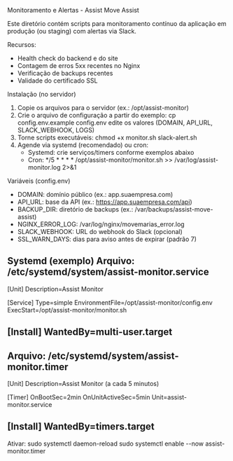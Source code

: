 Monitoramento e Alertas - Assist Move Assist

Este diretório contém scripts para monitoramento contínuo da aplicação em produção (ou staging) com alertas via Slack.

Recursos:
- Health check do backend e do site
- Contagem de erros 5xx recentes no Nginx
- Verificação de backups recentes
- Validade do certificado SSL

Instalação (no servidor)
1. Copie os arquivos para o servidor (ex.: /opt/assist-monitor)
2. Crie o arquivo de configuração a partir do exemplo:
   cp config.env.example config.env
   edite os valores (DOMAIN, API_URL, SLACK_WEBHOOK, LOGS)
3. Torne scripts executáveis:
   chmod +x monitor.sh slack-alert.sh
4. Agende via systemd (recomendado) ou cron:
   - Systemd: crie serviços/timers conforme exemplos abaixo
   - Cron: */5 * * * * /opt/assist-monitor/monitor.sh >> /var/log/assist-monitor.log 2>&1

Variáveis (config.env)
- DOMAIN: domínio público (ex.: app.suaempresa.com)
- API_URL: base da API (ex.: https://app.suaempresa.com/api)
- BACKUP_DIR: diretório de backups (ex.: /var/backups/assist-move-assist)
- NGINX_ERROR_LOG: /var/log/nginx/movemarias_error.log
- SLACK_WEBHOOK: URL do webhook do Slack (opcional)
- SSL_WARN_DAYS: dias para aviso antes de expirar (padrão 7)

Systemd (exemplo)
Arquivo: /etc/systemd/system/assist-monitor.service
-----------------------------------------------
[Unit]
Description=Assist Monitor

[Service]
Type=simple
EnvironmentFile=/opt/assist-monitor/config.env
ExecStart=/opt/assist-monitor/monitor.sh

[Install]
WantedBy=multi-user.target
-----------------------------------------------

Arquivo: /etc/systemd/system/assist-monitor.timer
-----------------------------------------------
[Unit]
Description=Assist Monitor (a cada 5 minutos)

[Timer]
OnBootSec=2min
OnUnitActiveSec=5min
Unit=assist-monitor.service

[Install]
WantedBy=timers.target
-----------------------------------------------

Ativar:
sudo systemctl daemon-reload
sudo systemctl enable --now assist-monitor.timer

